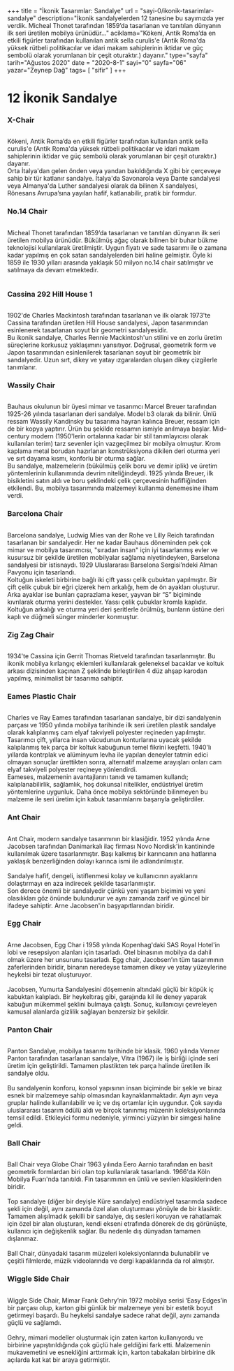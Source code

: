 +++
title = "İkonik Tasarımlar: Sandalye"
url = "sayi-0/ikonik-tasarimlar-sandalye"
description="İkonik sandalyelerden 12 tanesine bu sayımızda yer verdik. Micheal Thonet tarafından 1859’da tasarlanan ve tanıtılan dünyanın ilk seri üretilen mobilya ürünüdür..."
aciklama="Kökeni, Antik Roma’da en etkili figürler tarafından kullanılan antik sella curulis'e (Antik Roma'da yüksek rütbeli politikacılar ve idari makam sahiplerinin iktidar ve güç sembolü olarak yorumlanan bir çeşit oturaktır.) dayanır."
type="sayfa"
tarih="Ağustos 2020"
date = "2020-8-1"
sayi="0"
sayfa="06"
yazar="Zeynep Dağ"
tags= [
    "sifir"
]
+++
<a href="/sayi-0/markut-etiketle" id="next"></a>
<div class="container">
<h1>12 İkonik Sandalye</h1>
<div class="row">
    <div class="col-md-6">
        <h3>X-Chair</h3>
        <img class="img-fluid" src="/img/x-chair.jpg" alt=""><br>
       <p> Kökeni, Antik Roma’da en etkili figürler tarafından kullanılan antik sella curulis'e (Antik Roma'da yüksek rütbeli politikacılar ve idari makam sahiplerinin iktidar ve güç sembolü olarak yorumlanan bir çeşit oturaktır.) dayanır.
       <br> Orta İtalya'dan gelen önden veya yandan bakıldığında X gibi bir çerçeveye sahip bir tür katlanır sandalye.  İtalya'da Savonarola veya Dante sandalyesi veya Almanya'da Luther sandalyesi olarak da bilinen X sandalyesi, Rönesans Avrupa’sına yayılan hafif, katlanabilir, pratik bir formdur. </p>
    </div>
    <div class="col-md-6">
        <h3>No.14 Chair</h3>
        <img class="img-fluid" src="/img/thonet-no-14-chair.jpg" alt="">
       <p>Micheal Thonet tarafından 1859’da tasarlanan ve tanıtılan dünyanın ilk seri üretilen mobilya ürünüdür. Bükülmüş ağaç olarak bilinen bir buhar bükme teknolojisi kullanılarak üretilmiştir. Uygun fiyatı ve sade tasarımı ile o zamana kadar yapılmış en çok satan sandalyelerden biri haline gelmiştir. Öyle ki 1859 ile 1930 yılları arasında yaklaşık 50 milyon no.14 chair satılmıştır ve satılmaya da devam etmektedir.</p>
       <img class="img-fluid" src="/img/cabaret-chair-thonet.jpg" alt="">
    </div>
    <div class="col-md-6">
        <h3>Cassina 292 Hill House 1</h3>
        <img class="img-fluid" src="/img/292-Hill-House.jpg" alt="">
       <p>
        1902'de Charles Mackintosh tarafından tasarlanan ve ilk olarak 1973'te Cassina tarafından üretilen Hill House sandalyesi, Japon tasarımından esinlenerek tasarlanan soyut bir geometri sandalyesidir.
      <br>  Bu ikonik sandalye, Charles Rennie Mackintosh'un stilini ve en zorlu üretim süreçlerine korkusuz yaklaşımını yansıtıyor.  Doğrusal, geometrik form ve Japon tasarımından esinlenilerek tasarlanan soyut bir geometrik bir sandalyedir. Uzun sırt, dikey ve yatay ızgaralardan oluşan dikey çizgilerle tanımlanır.        
       </p>
    </div>
    <div class="col-md-6">
        <h3>Wassily Chair</h3>
        <img class="img-fluid" src="/img/wassily-chair-breuer.jpg" alt="">
       <p>
        Bauhaus okulunun bir üyesi mimar ve tasarımcı Marcel Breuer tarafından 1925-26 yılında tasarlanan deri sandalye. Model b3 olarak da bilinir. Ünlü ressam Wassily Kandinsky bu tasarıma hayran kalınca Breuer, ressam için de bir kopya yaptırır. Ürün bu şekilde ressamın ismiyle anılmaya başlar. Mid–century modern (1950'lerin ortalarına kadar bir stil tanımlayıcısı olarak kullanılan terim) tarz sevenler için vazgeçilmez bir mobilya olmuştur. Krom kaplama metal borudan hazırlanan konstrüksiyona dikilen deri oturma yeri ve sırt dayama kısmı, konforlu bir oturma sağlar.
       <br> Bu sandalye, malzemelerin (bükülmüş çelik boru ve demir iplik) ve üretim yöntemlerinin kullanımında devrim niteliğindeydi.  1925 yılında Breuer, ilk bisikletini satın aldı ve boru şeklindeki çelik çerçevesinin hafifliğinden etkilendi.  Bu, mobilya tasarımında malzemeyi kullanma denemesine ilham verdi.
     </p>
    </div>
    <div class="col-md-6">
        <h3>Barcelona Chair</h3>
        <img class="img-fluid" src="/img/barcelona-chair.jpg" alt="">
       <p>
        Barcelona sandalye, Ludwig Mies van der Rohe ve Lilly Reich tarafından tasarlanan bir sandalyedir. Her ne kadar Bauhaus döneminden pek çok mimar ve mobilya tasarımcısı, "sıradan insan" için iyi tasarlanmış evler ve kusursuz bir şekilde üretilen mobilyalar sağlama niyetindeyken, Barselona sandalyesi bir istisnaydı. 1929 Uluslararası Barselona Sergisi’ndeki Alman Pavyonu için tasarlandı.
     <br>   Koltuğun iskeleti birbirine bağlı iki çift yassı çelik çubuktan yapılmıştır. Bir çift çelik çubuk bir eğri çizerek hem arkalığı, hem de ön ayakları oluşturur. Arka ayaklar ise bunları çaprazlama keser, yayvan bir “S” biçiminde kıvrılarak oturma yerini destekler. Yassı çelik çubuklar kromla kaplıdır. Koltuğun arkalığı ve oturma yeri deri şeritlerle örülmüş, bunların üstüne deri kaplı ve düğmeli sünger minderler konmuştur.
    </p>
    </div>
    <div class="col-md-6">
        <h3>Zig Zag Chair</h3>
        <img class="img-fluid" src="/img/chair-zigzag.jpg" alt="">
       <p>
        1934'te Cassina için Gerrit Thomas Rietveld tarafından tasarlanmıştır. Bu ikonik mobilya kırlangıç eklemleri kullanılarak geleneksel bacaklar ve koltuk arkası dizisinden kaçınan Z şeklinde birleştirilen 4 düz ahşap karodan yapılmış, minimalist bir tasarıma sahiptir.
    </p>
    </div>
    <div class="col-md-6">
        <h3>Eames Plastic Chair</h3>
        <img class="img-fluid" src="/img/Charles-and-Ray-Eames-plastic-chair.jpg" alt="">
       <p>
        Charles ve Ray Eames tarafından tasarlanan sandalye, bir dizi sandalyenin parçası ve 1950 yılında mobilya tarihinde ilk seri üretilen plastik sandalye olarak kalıplanmış cam elyaf takviyeli polyester reçineden yapılmıştır. 
    <br>    Tasarımcı çift, yıllarca insan vücudunun konturlarına uyacak şekilde kalıplanmış tek parça bir koltuk kabuğunun temel fikrini keşfetti. 1940'lı yıllarda kontrplak ve alüminyum levha ile yapılan deneyler tatmin edici olmayan sonuçlar ürettikten sonra, alternatif malzeme arayışları onları cam elyaf takviyeli polyester reçineye yönlendirdi.
    <br>    Eameses, malzemenin avantajlarını tanıdı ve tamamen kullandı; kalıplanabilirlik, sağlamlık, hoş dokunsal nitelikler, endüstriyel üretim yöntemlerine uygunluk.  Daha önce mobilya sektöründe bilinmeyen bu malzeme ile seri üretim için kabuk tasarımlarını başarıyla geliştirdiler.          
    </p>
    </div>
    <div class="col-md-6">
        <h3>Ant Chair</h3>
        <img class="img-fluid" src="/img/fritz-hansen-ant-sedia.jpg" alt="">
       <p>
        Ant Chair, modern sandalye tasarımının bir klasiğidir. 1952 yılında Arne Jacobsen tarafından Danimarkalı ilaç firması Novo Nordisk'in kantininde kullanılmak üzere tasarlanmıştır. Başı kalkmış bir karıncanın ana hatlarına yaklaşık benzerliğinden dolayı karınca ismi ile adlandırılmıştır.
    <br><br>    Sandalye hafif, dengeli, istiflenmesi kolay ve kullanıcının ayaklarını dolaştırmayı en aza indirecek şekilde tasarlanmıştır.  
     <br>   Son derece önemli bir sandalyedir çünkü yeni yaşam biçimini ve yeni olasılıkları göz önünde bulundurur ve aynı zamanda zarif ve güncel bir ifadeye sahiptir. Arne Jacobsen'in başyapıtlarından biridir.
        </p>
    </div>
    <div class="col-md-6">
        <h3>Egg Chair</h3>
        <img class="img-fluid" src="/img/arne-jacobsen-egg-chair.jpg" alt="">
       <p>
       Arne Jacobsen, Egg Char i 1958 yılında Kopenhag'daki SAS Royal Hotel'in lobi ve resepsiyon alanları için tasarladı. Otel binasının mobilya da dahil olmak üzere her unsurunu tasarladı. Egg chair, Jacobsen’ın tüm tasarımının zaferlerinden biridir, binanın neredeyse tamamen dikey ve yatay yüzeylerine heykelsi bir tezat oluşturuyor. 
     <br><br>   Jacobsen, Yumurta Sandalyesini döşemenin altındaki güçlü bir köpük iç kabuktan kalıpladı. Bir heykeltıraş gibi, garajında kil ile deney yaparak kabuğun mükemmel şeklini bulmaya çalıştı. Sonuç, kullanıcıyı çevreleyen kamusal alanlarda gizlilik sağlayan benzersiz bir şekildir.
        </p>
    </div>
    <div class="col-md-6">
        <h3>Panton Chair</h3>
        <img class="img-fluid" src="/img/panton-chair.jpg" alt="">
       <p>
        Panton Sandalye, mobilya tasarımı tarihinde bir klasik. 1960 yılında Verner Panton tarafından tasarlanan sandalye, Vitra (1967) ile iş birliği içinde seri üretim için geliştirildi. Tamamen plastikten tek parça halinde üretilen ilk sandalye oldu.
     <br><br>   Bu sandalyenin konforu, konsol yapısının insan biçiminde bir şekle ve biraz esnek bir malzemeye sahip olmasından kaynaklanmaktadır. Ayrı ayrı veya gruplar halinde kullanılabilir ve iç ve dış ortamlar için uygundur. Çok sayıda uluslararası tasarım ödülü aldı ve birçok tanınmış müzenin koleksiyonlarında temsil edildi.  Etkileyici formu nedeniyle, yirminci yüzyılın bir simgesi haline geldi.        
    </p>
    </div>
    <div class="col-md-6">
        <h3>Ball Chair</h3>
        <img class="img-fluid" src="/img/vintage-egg-chair.jpg" alt="">
       <p>
        Ball Chair veya Globe Chair 1963 yılında Eero Aarnio tarafından en basit geometrik formlardan biri olan top kullanılarak tasarlandı. 1966'da Köln Mobilya Fuarı'nda tanıtıldı. Fin tasarımının en ünlü ve sevilen klasiklerinden biridir. 
     <br><br>   Top sandalye (diğer bir deyişle Küre sandalye) endüstriyel tasarımda sadece şekli için değil, aynı zamanda özel alan oluşturması yönüyle de bir klasiktir. Tamamen alışılmadık şekilli bir sandalye, dış sesleri koruyan ve rahatlamak için özel bir alan oluşturan, kendi ekseni etrafında dönerek de dış görünüşte, kullanıcı için değişkenlik sağlar. Bu nedenle dış dünyadan tamamen dışlanmaz.
      <br><br>  Ball Chair, dünyadaki tasarım müzeleri koleksiyonlarında bulunabilir ve çeşitli filmlerde, müzik videolarında ve dergi kapaklarında da rol almıştır.            
    </p>
    </div>
    <div class="col-md-6">
        <h3>Wiggle Side Chair</h3>
        <img class="img-fluid" src="/img/gehry-wiggle-chair.jpg" alt="">
       <p>
        Wiggle Side Chair, Mimar Frank Gehry’nin 1972 mobilya serisi ‘Easy Edges’in bir parçası olup, karton gibi günlük bir malzemeye yeni bir estetik boyut getirmeyi başardı. Bu heykelsi sandalye sadece rahat değil, aynı zamanda güçlü ve sağlamdı.
      <br><br>  Gehry, mimari modeller oluşturmak için zaten karton kullanıyordu ve birbirine yapıştırıldığında çok güçlü hale geldiğini fark etti. Malzemenin mukavemetini ve esnekliğini arttırmak için, karton tabakaları birbirine dik açılarda kat kat bir araya getirmiştir.        
    </p>
    </div>
</div>
</div>
